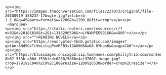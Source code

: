 <html>
<body>
    
	<p><img src="https://images.theconversation.com/files/237073/original/file-20180919-158237-17bvgte.jpg?ixlib=rb-1.1.0&q=45&auto=format&w=1200&h=1200.0&fit=crop"></a></p>
	 <marquee>
	<p><img src="https://static.reuters.com/resources/r/?m=02&d=20181010&t=2&i=1313296596&r=LYNXNPEE991GK&w=800"></a></p>
	<p><img src="">READING NOVELS</a></p>
	<p><img src="https://encrypted-tbn0.gstatic.com/images?q=tbn:ANd9GcTc9mislcpPxmRFB3sI2AO8K8AxK8-8YHps6w&usqp=CAU"></a></p>
	<p><img src="https://bloximages.chicago2.vip.townnews.com/phillytrib.com/content/tncms/assets/v3/editorial/0/43/043d1cff-8b67-513b-a80d-f53b1cdc0280/5d66e4cc97607.image.jpg?crop=1791%2C940%2C0%2C108&resize=1200%2C630&order=crop%2Cresize"></a>
	</p>

</body>
</html>
